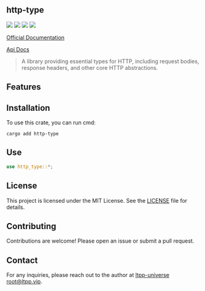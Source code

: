 ## http-type

[![](https://img.shields.io/crates/v/http-type.svg)](https://crates.io/crates/http-type)
[![](https://docs.rs/http-type/badge.svg)](https://docs.rs/http-type)
[![](https://img.shields.io/crates/l/http-type.svg)](./LICENSE)
[![](https://github.com/ltpp-universe/http-type/workflows/Rust/badge.svg)](https://github.com/ltpp-universe/http-type/actions?query=workflow:Rust)

[Official Documentation](https://docs.ltpp.vip/HTTP-TYPE/)

[Api Docs](https://docs.rs/http-type/latest/http-type/)

> A library providing essential types for HTTP, including request bodies, response headers, and other core HTTP abstractions.

## Features

## Installation

To use this crate, you can run cmd:

```shell
cargo add http-type
```

## Use

```rust
use http_type::*;
```

## License

This project is licensed under the MIT License. See the [LICENSE](LICENSE) file for details.

## Contributing

Contributions are welcome! Please open an issue or submit a pull request.

## Contact

For any inquiries, please reach out to the author at [ltpp-universe <root@ltpp.vip>](mailto:root@ltpp.vip).
